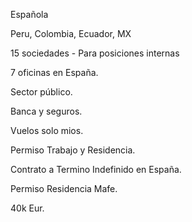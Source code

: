 Española

Peru, Colombia, Ecuador, MX

15 sociedades - Para posiciones internas

7 oficinas en España.

Sector público.

Banca y seguros.

Vuelos solo mios.

Permiso Trabajo y Residencia.

Contrato a Termino Indefinido en España.

Permiso Residencia Mafe.

40k Eur.